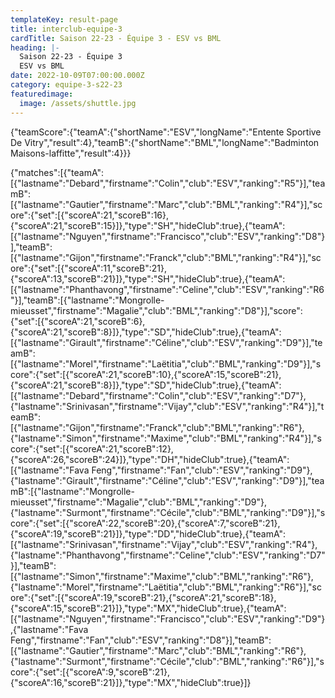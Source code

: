 ```yaml
---
templateKey: result-page
title: interclub-equipe-3
cardTitle: Saison 22-23 - Équipe 3 - ESV vs BML
heading: |-
  Saison 22-23 - Équipe 3
  ESV vs BML
date: 2022-10-09T07:00:00.000Z
category: equipe-3-s22-23
featuredimage:
  image: /assets/shuttle.jpg
---
```


<teamscoreboard>{"teamScore":{"teamA":{"shortName":"ESV","longName":"Entente Sportive De Vitry","result":4},"teamB":{"shortName":"BML","longName":"Badminton Maisons-laffitte","result":4}}}</teamscoreboard>

<scoreboard>{"matches":[{"teamA":[{"lastname":"Debard","firstname":"Colin","club":"ESV","ranking":"R5"}],"teamB":[{"lastname":"Gautier","firstname":"Marc","club":"BML","ranking":"R4"}],"score":{"set":[{"scoreA":21,"scoreB":16},{"scoreA":21,"scoreB":15}]},"type":"SH","hideClub":true},{"teamA":[{"lastname":"Nguyen","firstname":"Francisco","club":"ESV","ranking":"D8"}],"teamB":[{"lastname":"Gijon","firstname":"Franck","club":"BML","ranking":"R4"}],"score":{"set":[{"scoreA":11,"scoreB":21},{"scoreA":13,"scoreB":21}]},"type":"SH","hideClub":true},{"teamA":[{"lastname":"Phanthavong","firstname":"Celine","club":"ESV","ranking":"R6"}],"teamB":[{"lastname":"Mongrolle-mieusset","firstname":"Magalie","club":"BML","ranking":"D8"}],"score":{"set":[{"scoreA":21,"scoreB":6},{"scoreA":21,"scoreB":8}]},"type":"SD","hideClub":true},{"teamA":[{"lastname":"Girault","firstname":"Céline","club":"ESV","ranking":"D9"}],"teamB":[{"lastname":"Morel","firstname":"Laëtitia","club":"BML","ranking":"D9"}],"score":{"set":[{"scoreA":21,"scoreB":10},{"scoreA":15,"scoreB":21},{"scoreA":21,"scoreB":8}]},"type":"SD","hideClub":true},{"teamA":[{"lastname":"Debard","firstname":"Colin","club":"ESV","ranking":"D7"},{"lastname":"Srinivasan","firstname":"Vijay","club":"ESV","ranking":"R4"}],"teamB":[{"lastname":"Gijon","firstname":"Franck","club":"BML","ranking":"R6"},{"lastname":"Simon","firstname":"Maxime","club":"BML","ranking":"R4"}],"score":{"set":[{"scoreA":21,"scoreB":12},{"scoreA":26,"scoreB":24}]},"type":"DH","hideClub":true},{"teamA":[{"lastname":"Fava Feng","firstname":"Fan","club":"ESV","ranking":"D9"},{"lastname":"Girault","firstname":"Céline","club":"ESV","ranking":"D9"}],"teamB":[{"lastname":"Mongrolle-mieusset","firstname":"Magalie","club":"BML","ranking":"D9"},{"lastname":"Surmont","firstname":"Cécile","club":"BML","ranking":"D9"}],"score":{"set":[{"scoreA":22,"scoreB":20},{"scoreA":7,"scoreB":21},{"scoreA":19,"scoreB":21}]},"type":"DD","hideClub":true},{"teamA":[{"lastname":"Srinivasan","firstname":"Vijay","club":"ESV","ranking":"R4"},{"lastname":"Phanthavong","firstname":"Celine","club":"ESV","ranking":"D7"}],"teamB":[{"lastname":"Simon","firstname":"Maxime","club":"BML","ranking":"R6"},{"lastname":"Morel","firstname":"Laëtitia","club":"BML","ranking":"R6"}],"score":{"set":[{"scoreA":19,"scoreB":21},{"scoreA":21,"scoreB":18},{"scoreA":15,"scoreB":21}]},"type":"MX","hideClub":true},{"teamA":[{"lastname":"Nguyen","firstname":"Francisco","club":"ESV","ranking":"D9"},{"lastname":"Fava Feng","firstname":"Fan","club":"ESV","ranking":"D8"}],"teamB":[{"lastname":"Gautier","firstname":"Marc","club":"BML","ranking":"R6"},{"lastname":"Surmont","firstname":"Cécile","club":"BML","ranking":"R6"}],"score":{"set":[{"scoreA":9,"scoreB":21},{"scoreA":16,"scoreB":21}]},"type":"MX","hideClub":true}]}</scoreboard>